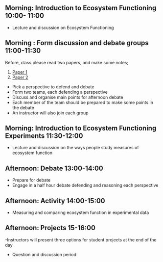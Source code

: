 ## Morning: Introduction to Ecosystem Functioning 10:00- 11:00
  
  - Lecture and discussion on Ecosystem Functioning 

## Morning : Form discussion and debate groups 11:00-11:30
Before, class please read two papers, and make some notes;
1. [Paper 1](https://onlinelibrary.wiley.com/doi/epdf/10.1111/jvs.12399)
2. [Paper 2](https://onlinelibrary.wiley.com/doi/epdf/10.1111/jvs.12435)

- Pick a perspective to defend and debate
- Form two teams, each defending a perspective
- Discuss and organise main points for afternoon debate
- Each member of the team should be prepared to make some points in the debate
- An instructor will also join each group

## Morning: Introduction to Ecosystem Functioning Experiments 11:30-12:00

- Lecture and discussion on the ways people study measures of ecosystem function

## Afternoon: Debate 13:00-14:00
- Prepare for debate
- Engage in a half hour debate defending and reasoning each perspective 

## Afternoon: Activity 14:00-15:00

  - Measuring and comparing ecosystem function in experimental data
  
## Afternoon: Projects 15-16:00
-Instructors will present three options for student projects at the end of the day
- Question and discussion period
